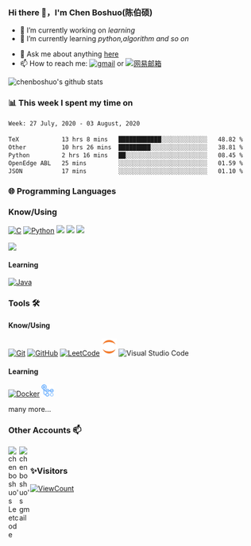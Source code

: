 ### Hi there 👋，I'm Chen Boshuo(陈伯硕)

- 🔭 I’m currently working on *learning*
- 🌱 I’m currently learning *python,algorithm and so on*
<!-- - 👯 I’m looking to collaborate on ... -->
<!-- - 🤔 I’m looking for help with ... -->
- 💬 Ask me about anything [here](https://github.com/chenboshuo/chenboshuo/issues)
- 📫 How to reach me:
[![gmail](https://img.shields.io/badge/-chenboshuo2000@gmail.com-c14438?style=flat-square&logo=Gmail&logoColor=white&link=mailto:chenboshuo2000@gmail.com)](mailto:chenboshuo2000@gmail.com)
or
[![网易邮箱](https://img.shields.io/badge/-chenboshuo.hi@163.com-c14438?style=flat-square&link=mailto:chenboshuo.hi@163.com)](mailto:chenboshuo.hi@163.com)

![chenboshuo's github stats](https://github-readme-stats.vercel.app/api?username=chenboshuo&show_icons=true)

<!-- - 😄 Pronouns: ...
- ⚡ Fun fact: ... -->
### 📊 **This week I spent my time on**
<!--START_SECTION:waka-->
```text
Week: 27 July, 2020 - 03 August, 2020

TeX            13 hrs 8 mins   ████████████░░░░░░░░░░░░░   48.82 % 
Other          10 hrs 26 mins  █████████░░░░░░░░░░░░░░░░   38.81 % 
Python         2 hrs 16 mins   ██░░░░░░░░░░░░░░░░░░░░░░░   08.45 % 
OpenEdge ABL   25 mins         ░░░░░░░░░░░░░░░░░░░░░░░░░   01.59 % 
JSON           17 mins         ░░░░░░░░░░░░░░░░░░░░░░░░░   01.10 %
```
<!--END_SECTION:waka-->
### 🌐 Programming Languages

### Know/Using

[![C](https://img.shields.io/badge/-A8B9CC?style=flat&logo=c&logoColor=white)](https://github.com/chenboshuo)
[![Python](https://img.shields.io/badge/-Python-black?style=flat&logo=python)](https://github.com/chenboshuo)
<img height=30px src="https://isocpp.org/assets/images/cpp_logo.png">
<img height=50px src="https://img.icons8.com/bubbles/2x/console.png">
<img height=50px src="https://img.icons8.com/ios-filled/2x/sql.png"> 


<a href="https://github.com/chenboshuo">
  <img align="center" src="https://github-readme-stats.vercel.app/api/top-langs/?username=chenboshuo" />
</a>



#### Learning

[![Java](https://img.shields.io/badge/Java-orange?style=flat&logo=java&logoColor=white)](https://github.com/chenboshuo)

### Tools 🛠️

#### Know/Using

[![Git](https://img.shields.io/badge/-Git-black?style=flat&logo=git)](https://github.com/chenboshuo)
[![GitHub](https://img.shields.io/badge/-GitHub-181717?style=flat&logo=github)](https://github.com/chenboshuo)
[![LeetCode](https://img.shields.io/badge/-LeetCode-02569B?style=flat&logo=leetCode)](https://github.com/chenboshuo)
[<img src="https://raw.githubusercontent.com/Delta456/Delta456/master/img/jupyter_notebook.png" alt="jupyter notebook logo" width="30">](https://jupyter.org/)
![Visual Studio Code](https://img.shields.io/badge/Visual_Studio_Code-007ACC?style=flat-square&logo=Visual-Studio-Code&logoColor=white)

#### Learning

[![Docker](https://img.shields.io/badge/-Docker-black?style=flat&logo=docker)](https://github.com/chenboshuo)
[<img src="https://raw.githubusercontent.com/Delta456/Delta456/master/img/actions.png" alt="actions logo" width="24">](https://github.com/features/actions)

 many more...
### Other Accounts 📫

<a href="https://leetcode.com/chenboshuo/">
  <img align="left" alt="chenboshuo's Leetcode" width="22px" src="https://cdn.jsdelivr.net/npm/simple-icons@v3/icons/leetcode.svg" />
</a>
<a href="mailto:chenboshuo2000@gmail.com">
  <img align="left" alt="chenboshuo's gmail" width="22px" src="https://cdn.jsdelivr.net/npm/simple-icons@v3/icons/gmail.svg" />
</a>
<br>

### ✨Visitors

[![ViewCount](https://views.whatilearened.today/views/github/chenboshuo/ismlhbb.svg?cache=remove)](#)


<!-- [![Go](https://img.shields.io/badge/-Go-black?style=flat&logo=go)](https://github.com/chenboshuo)

[![SpringBoot](https://img.shields.io/badge/-Springboot-black?style=flat&logo=spring)](https://github.com/chenboshuo)
[![Tensorflow](https://img.shields.io/badge/-Tensorflow-gray?style=flat&logo=tensorflow)](https://github.com/chenboshuo)
[![AzureDevops](https://img.shields.io/badge/-AzureDevops-0175C2?style=flat&logo=azureDevops)](https://github.com/chenboshuo)
[![Travis](https://img.shields.io/badge/-Travis-red?style=flat&logo=travis)](https://github.com/chenboshuo)

[![JavaScript](https://img.shields.io/badge/-JavaScript-black?style=flat&logo=javascript)](https://github.com/chenboshuo)
[![HTML5](https://img.shields.io/badge/-HTML5-E34F26?style=flat&logo=html5&logoColor=white)](https://github.com/chenboshuo)
[![CSS3](https://img.shields.io/badge/-CSS3-1572B6?style=flat&logo=css3)](https://github.com/chenboshuo)
[![Bootstrap](https://img.shields.io/badge/-Bootstrap-563D7C?style=flat&logo=bootstrap)](https://github.com/chenboshuo)
[![React](https://img.shields.io/badge/-React-black?style=flat&logo=react)](https://github.com/chenboshuo)


[![Nodejs](https://img.shields.io/badge/-Nodejs-black?style=flat&logo=Node.js)](https://github.com/chenboshuo)

[![Redis](https://img.shields.io/badge/-Redis-black?style=flat&logo=redis)](https://github.com/chenboshuo)

[![MySQL](https://img.shields.io/badge/-MySQL-black?style=flat&logo=mysql)](https://github.com/chenboshuo)

[![GitLab](https://img.shields.io/badge/-GitLab-FCA121?style=flat&logo=gitlab)](https://gitlab.com/hritik5102)  -->
